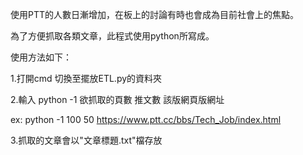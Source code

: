 使用PTT的人數日漸增加，在板上的討論有時也會成為目前社會上的焦點。

為了方便抓取各類文章，此程式使用python所寫成。

使用方法如下：

1.打開cmd 切換至擺放ETL.py的資料夾

2.輸入 python -1 欲抓取的頁數 推文數 該版網頁版網址

ex: python -1 100 50 https://www.ptt.cc/bbs/Tech_Job/index.html

3.抓取的文章會以"文章標題.txt"檔存放